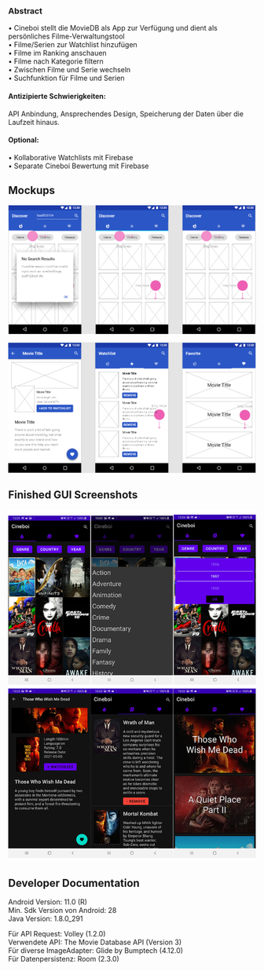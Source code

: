 ### Abstract

•	Cineboi stellt die MovieDB als App zur Verfügung und dient als persönliches Filme-Verwaltungstool<br>
•	Filme/Serien zur Watchlist hinzufügen<br>
•	Filme im Ranking anschauen<br>
•	Filme nach Kategorie filtern<br>
•	Zwischen Filme und Serie wechseln<br>
•	Suchfunktion für Filme und Serien <br>
#### Antizipierte Schwierigkeiten:<br>
API Anbindung, Ansprechendes Design, Speicherung der Daten über die Laufzeit hinaus.<br>
####  Optional:<br>
•	Kollaborative Watchlists mit Firebase<br>
•	Separate Cineboi Bewertung mit Firebase

## Mockups

![cineboi photo1](Admin/Mockups/photo1.png?raw=true)

![cineboi photo2](Admin/Mockups/photo2.png?raw=true)

## Finished GUI Screenshots
![cineboi photo1](Admin/GUI/GUI%20Screenshots.png?raw=true)

## Developer Documentation

Android Version: 11.0 (R) <br>
Min. Sdk Version von Android: 28<br>
Java Version: 1.8.0_291<br>

Für API Request: Volley (1.2.0)<br>
Verwendete API: The Movie Database API (Version 3)<br>
Für diverse ImageAdapter: Glide by Bumptech (4.12.0)<br>
Für Datenpersistenz: Room (2.3.0)<br>


